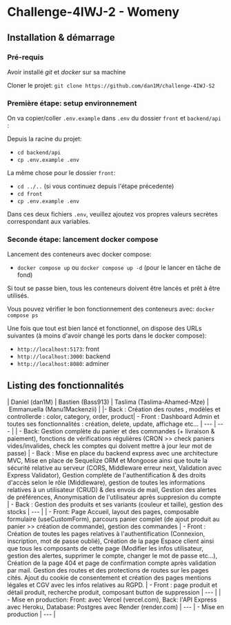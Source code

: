 # Challenge-4IWJ-2 - Womeny

## Installation & démarrage

### Pré-requis

Avoir installé *git* et *docker* sur sa machine 

Cloner le projet: `git clone https://github.com/dan1M/challenge-4IWJ-S2`

### Première étape: setup environnement
On va copier/coller `.env.example` dans `.env` du dossier `front` et `backend/api` : 

Depuis la racine du projet:
- `cd backend/api`
- `cp .env.example .env`

La même chose pour le dossier `front`:
- `cd ../..` (si vous continuez depuis l'étape précedente)
- `cd front`
- `cp .env.example .env`

Dans ces deux fichiers `.env`, veuillez ajoutez vos propres valeurs secrètes correspondant aux variables.

### Seconde étape: lancement docker compose
Lancement des conteneurs avec docker compose:
- `docker compose up` ou `docker compose up -d` (pour le lancer en tâche de fond)

Si tout se passe bien, tous les conteneurs doivent être lancés et prêt à être utilisés.

Vous pouvez vérifier le bon fonctionnement des conteneurs avec: `docker compose ps`

Une fois que tout est bien lancé et fonctionnel, on dispose des URLs suivantes (à moins d'avoir changé les ports dans le docker compose):
- `http://localhost:5173`: front
- `http://localhost:3000`: backend
- `http://localhost:8080`: adminer

## Listing des fonctionnalités

| Daniel (dan1M) | Bastien (Bass913) | Taslima (Taslima-Ahamed-Mze) | Emmanuella (Manu1Mackenzii) |
|- Back : Création des routes , modèles et controllerde : color, category, order, product| - Front : Dashboard Admin et toutes ses fonctionnalités : création, delete, update, affichage etc... | --- | --- |
| - Back: Gestion complète du panier et des commandes (+ livraison & paiement), fonctions de vérifications régulières (CRON >> check paniers vides/invalides, check les comptes qui doivent mettre à jour leur mot de passe)  | - Back : Mise en place du backend express avec une architecture MVC, Mise en place de Sequelize ORM et Mongoose ainsi que toute la sécurité relative au serveur (CORS, Middleware erreur next, Validation avec Express Validator), Gestion complète de l'authentification & des droits d'accès selon le rôle (Middleware), gestion de toutes les informations relatives à un utilisateur (CRUD) & des envois de mail, Gestion des alertes de préférences, Anonymisation de l'utilisateur après suppresion du compte | - Back : Gestion des produits et ses variants (couleur et taille), gestion des stocks | --- |
| - Front: Page Accueil, layout des pages,  composable formulaire (useCustomForm), parcours panier complet (de ajout produit au panier >> création de commande), gestion des commandes | - Front : Création de toutes les pages relatives à l'authentification (Connexion, inscription, mot de passe oublié), Création de la page Espace client ainsi que tous les composants de cette page (Modifier les infos utilisateur, gestion des alertes, supprimer le compte, changer le mot de passe etc...), Création de la page 404 et page de confirmation compte après validation par mail. Gestion des routes et des protections de routes sur les pages cités. Ajout du cookie de consentement et création des pages mentions légales et CGV avec les infos relatives au RGPD. | - Front : page produit et détail produit, recherche produit, composant button de suppression | --- |
| - Mise en production: Front: avec Vercel (vercel.com), Back: l'API Express avec Heroku, Database: Postgres avec Render (render.com) | --- | - Mise en production | --- |


